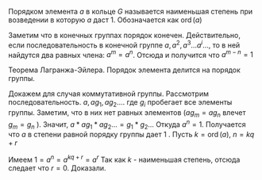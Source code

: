 Порядком элемента $a$ в кольце $G$ называется наименьшая степень при возведении в которую $a$ даст 1. Обозначается как $\operatorname{ord}(a)$

Заметим что в конечных группах порядок конечен.
Действительно, если последовательность в конечной группе $a, a^{2}, a^{3} \ldots a^{i} \ldots$, то в ней найдутся два равных члена: $a^{m}=a^{n}$. Отсюда и получится что $a^{m-n}=1$

Теорема Лагранжа-Эйлера. Порядок элемента делится на порядок группы.

Докажем для случая коммутативной группы.
Рассмотрим последовательность. $a, a g_{1}, a g_{2} \ldots$. где $g_{i}$ пробегает все элементы группы. Заметим, что в них нет равных элементов $\left(a g_{m}=a g_{n}\right.$ влечет $g_{m}=g_{n}$ ). Значит, $a * a g_{1} * a g_{2} \ldots=g_{1} * g_{2} \ldots$ Откуда $a^{n}=1$. Получается что $a$ в степени равной порядку группы дает 1 . Пусть $k=\operatorname{ord}(a)$, $n=k q+r$

Имеем
$1=a^{n}=a^{k q+r}=a^{r}$
Так как $k$ - наименьшая степень, отсюда следает что $r=0$. Доказали.
